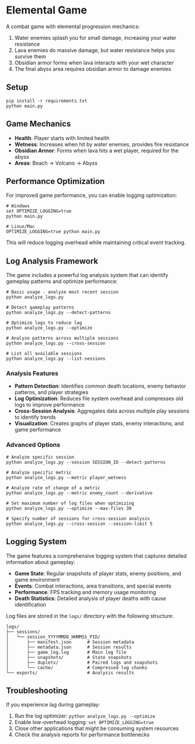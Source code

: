 # Elemental Game

A combat game with elemental progression mechanics:

1. Water enemies splash you for small damage, increasing your water resistance
2. Lava enemies do massive damage, but water resistance helps you survive them
3. Obsidian armor forms when lava interacts with your wet character
4. The final abyss area requires obsidian armor to damage enemies

## Setup

```
pip install -r requirements.txt
python main.py
```

## Game Mechanics

- **Health**: Player starts with limited health
- **Wetness**: Increases when hit by water enemies, provides fire resistance
- **Obsidian Armor**: Forms when lava hits a wet player, required for the abyss
- **Areas**: Beach → Volcano → Abyss

## Performance Optimization

For improved game performance, you can enable logging optimization:

```
# Windows
set OPTIMIZE_LOGGING=true
python main.py

# Linux/Mac
OPTIMIZE_LOGGING=true python main.py
```

This will reduce logging overhead while maintaining critical event tracking.

## Log Analysis Framework

The game includes a powerful log analysis system that can identify gameplay patterns and optimize performance:

```
# Basic usage - analyze most recent session
python analyze_logs.py

# Detect gameplay patterns
python analyze_logs.py --detect-patterns

# Optimize logs to reduce lag
python analyze_logs.py --optimize

# Analyze patterns across multiple sessions
python analyze_logs.py --cross-session

# List all available sessions
python analyze_logs.py --list-sessions
```

### Analysis Features

- **Pattern Detection**: Identifies common death locations, enemy behavior patterns, and player strategies
- **Log Optimization**: Reduces file system overhead and compresses old logs to improve performance
- **Cross-Session Analysis**: Aggregates data across multiple play sessions to identify trends
- **Visualization**: Creates graphs of player stats, enemy interactions, and game performance

### Advanced Options

```
# Analyze specific session
python analyze_logs.py --session SESSION_ID --detect-patterns

# Analyze specific metric
python analyze_logs.py --metric player_wetness

# Analyze rate of change of a metric
python analyze_logs.py --metric enemy_count --derivative

# Set maximum number of log files when optimizing
python analyze_logs.py --optimize --max-files 30

# Specify number of sessions for cross-session analysis
python analyze_logs.py --cross-session --session-limit 5
```

## Logging System

The game features a comprehensive logging system that captures detailed information about gameplay:

- **Game State**: Regular snapshots of player stats, enemy positions, and game environment
- **Events**: Combat interactions, area transitions, and special events
- **Performance**: FPS tracking and memory usage monitoring
- **Death Statistics**: Detailed analysis of player deaths with cause identification

Log files are stored in the `logs/` directory with the following structure:

```
logs/
├── sessions/
│   └── session_YYYYMMDD_HHMMSS_PID/
│       ├── manifest.json      # Session metadata
│       ├── metadata.json      # Session results
│       ├── game_log.log       # Main log file
│       ├── snapshots/         # State snapshots
│       ├── duplets/           # Paired logs and snapshots
│       └── cache/             # Compressed log chunks
└── exports/                   # Analysis results
```

## Troubleshooting

If you experience lag during gameplay:

1. Run the log optimizer: `python analyze_logs.py --optimize`
2. Enable low-overhead logging: `set OPTIMIZE_LOGGING=true`
3. Close other applications that might be consuming system resources
4. Check the analysis reports for performance bottlenecks
